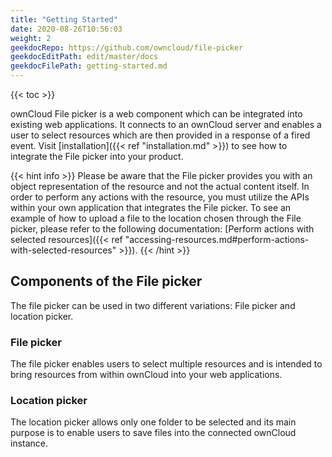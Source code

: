 ```yaml
---
title: "Getting Started"
date: 2020-08-26T10:56:03
weight: 2
geekdocRepo: https://github.com/owncloud/file-picker
geekdocEditPath: edit/master/docs
geekdocFilePath: getting-started.md
---
```


{{< toc >}}

ownCloud File picker is a web component which can be integrated into existing web applications. It connects to an ownCloud server and enables a user to select resources which are then provided in a response of a fired event. Visit [installation]({{< ref "installation.md" >}}) to see how to integrate the File picker into your product.

{{< hint info >}}
Please be aware that the File picker provides you with an object representation of the resource and not the actual content itself. In order to perform any actions with the resource, you must utilize the APIs within your own application that integrates the File picker. To see an example of how to upload a file to the location chosen through the File picker, please refer to the following documentation: [Perform actions with selected resources]({{< ref "accessing-resources.md#perform-actions-with-selected-resources" >}}).
{{< /hint >}}

## Components of the File picker
The file picker can be used in two different variations: File picker and location picker.

### File picker
The file picker enables users to select multiple resources and is intended to bring resources from within ownCloud into your web applications.

### Location picker
The location picker allows only one folder to be selected and its main purpose is to enable users to save files into the connected ownCloud instance.